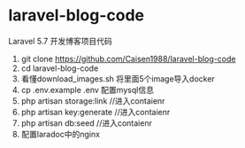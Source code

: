 # laravel-blog-code
Laravel 5.7 开发博客项目代码

1. git clone https://github.com/Caisen1988/laravel-blog-code
2. cd laravel-blog-code
3. 看懂download_images.sh 将里面5个image导入docker
4. cp .env.example .env 配置mysql信息
5. php artisan storage:link  //进入contaienr
6. php artisan key:generate //进入contaienr
7. php artisan db:seed  //进入contaienr
8. 配置laradoc中的nginx
